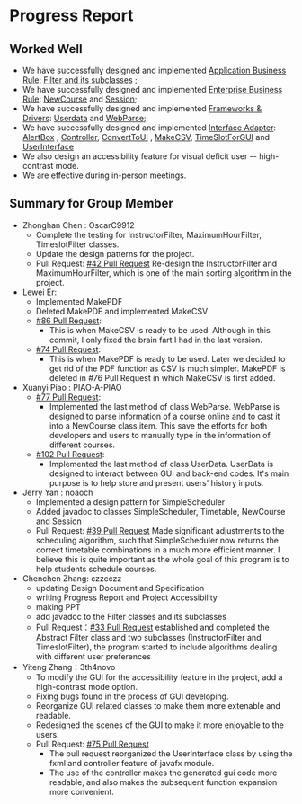 # Progress Report

## Worked Well

- We have successfully designed and
  implemented [Application Business Rule](../src/main/java/ApplicationBusinessRule): [Filter and its subclasses](../src/main/java/ApplicationBusinessRule/filter)
  ;
- We have successfully designed and
  implemented [Enterprise Business Rule](../src/main/java/EnterpriseBusinessRules): [NewCourse](../src/main/java/EnterpriseBusinessRules/NewCourse.java)
  and
  [Session](../src/main/java/EnterpriseBusinessRules/Session.java);
- We have successfully designed and
  implemented [Frameworks & Drivers](../src/main/java/FrameworksDrivers): [Userdata](../src/main/java/FrameworksDrivers/UserData.java)
  and [WebParse](../src/main/java/FrameworksDrivers/WebParse.java);
- We have successfully designed and
  implemented [Interface Adapter](../src/main/java/InterfaceAdapters): [AlertBox](../src/main/java/InterfaceAdapters/AlertBox.java)
  , [Controller](../src/main/java/InterfaceAdapters/Controller.java),
  [ConvertToUI](../src/main/java/InterfaceAdapters/ConvertToUI.java)
  , [MakeCSV](../src/main/java/InterfaceAdapters/MakeCSV.java),
  [TimeSlotForGUI](../src/main/java/InterfaceAdapters/TimeSlotForGUI.java)
  and [UserInterface](../src/main/java/InterfaceAdapters/UserInterface.java)
- We also design an accessibility feature for visual deficit user -- high-contrast mode.
- We are effective during in-person meetings.

## Summary for Group Member

- Zhonghan Chen : OscarC9912
    - Complete the testing for InstructorFilter, MaximumHourFilter, TimeslotFilter classes.
    - Update the design patterns for the project.
    - Pull Request: [#42 Pull Request](https://github.com/CSC207-UofT/course-project-207-project-dream-team/pull/42)
      Re-design the InstructorFilter and MaximumHourFilter, which is one of the main sorting algorithm in the project.
- Lewei Er:
    - Implemented MakePDF
    - Deleted MakePDF and implemented MakeCSV
    - [#86 Pull Request](https://github.com/CSC207-UofT/course-project-207-project-dream-team/pull/86):
        - This is when MakeCSV is ready to be used. Although in this commit, I only fixed the brain fart I had in the
          last version.
    - [#74 Pull Request](https://github.com/CSC207-UofT/course-project-207-project-dream-team/pull/74):
        - This is when MakePDF is ready to be used. Later we decided to get rid of the PDF function as CSV is much
          simpler. MakePDF is deleted in #76 Pull Request in which MakeCSV is first added.
- Xuanyi Piao : PIAO-A-PIAO
    - [#77 Pull Request](https://github.com/CSC207-UofT/course-project-207-project-dream-team/pull/77):
        - Implemented the last method of class WebParse. WebParse is designed to parse information of a course online
          and to cast it into a NewCourse class item. This save the efforts for both developers and users to manually
          type in the information of different courses.
    - [#102 Pull Request](https://github.com/CSC207-UofT/course-project-207-project-dream-team/pull/102):
        - Implemented the last method of class UserData. UserData is designed to interact between GUI and back-end
          codes. It's main purpose is to help store and present users' history inputs.
- Jerry Yan : noaoch
    - Implemented a design pattern for SimpleScheduler
    - Added javadoc to classes SimpleScheduler, Timetable, NewCourse and Session
    - Pull Request: [#39 Pull Request](https://github.com/CSC207-UofT/course-project-207-project-dream-team/pull/39)
      Made significant adjustments to the scheduling algorithm, such that SimpleScheduler now returns the correct
      timetable combinations in a much more efficient manner. I believe this is quite important as the whole goal of
      this program is to help students schedule courses.
- Chenchen Zhang: czzcczz
    - updating Design Document and Specification
    - writing Progress Report and Project Accessibility
    - making PPT
    - add javadoc to the Filter classes and its subclasses
    - Pull Request：[#33 Pull Request](https://github.com/CSC207-UofT/course-project-207-project-dream-team/pull/33)
      established and completed the Abstract Filter class and two subclasses (InstructorFilter and TimeslotFilter), the
      program started to include algorithms dealing with different user preferences
- Yiteng Zhang：3th4novo
    - To modify the GUI for the accessibility feature in the project, add a high-contrast mode option.
    - Fixing bugs found in the process of GUI developing.
    - Reorganize GUI related classes to make them more extenable and readable.
    - Redesigned the scenes of the GUI to make it more enjoyable to the users.
    - Pull Request: [#75 Pull Request](https://github.com/CSC207-UofT/course-project-207-project-dream-team/pull/75)
        - The pull request reorganized the UserInterface class by using the fxml and controller feature of javafx
          module.
        - The use of the controller makes the generated gui code more readable, and also makes the subsequent function
          expansion more convenient.
    